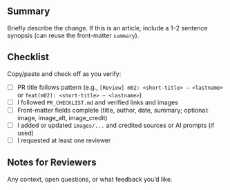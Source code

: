 ## Summary

Briefly describe the change. If this is an article, include a 1–2 sentence synopsis (can reuse the front-matter `summary`).

## Checklist

Copy/paste and check off as you verify:

- [ ] PR title follows pattern (e.g., `[Review] m02: <short-title> — <lastname>` or `feat(m02): <short-title> — <lastname>`)
- [ ] I followed `PR_CHECKLIST.md` and verified links and images
- [ ] Front-matter fields complete (title, author, date, summary; optional: image, image_alt, image_credit)
- [ ] I added or updated `images/...` and credited sources or AI prompts (if used)
- [ ] I requested at least one reviewer

## Notes for Reviewers

Any context, open questions, or what feedback you’d like.
